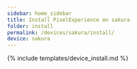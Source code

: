 ```yaml
---
sidebar: home_sidebar
title: Install PixelExperience on sakura
folder: install
permalink: /devices/sakura/install/
device: sakura
---
```

{% include templates/device_install.md %}
